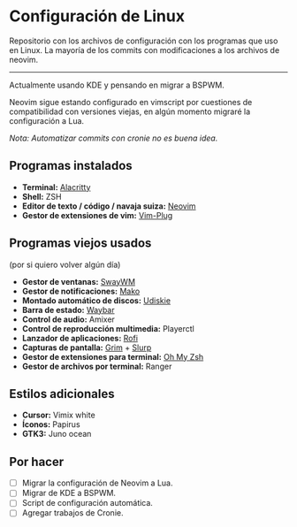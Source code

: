# Configuración de Linux
Repositorio con los archivos de configuración con los programas que uso en Linux.
La mayoría de los commits con modificaciones a los archivos de neovim.

---

Actualmente usando KDE y pensando en migrar a BSPWM.

Neovim sigue estando configurado en vimscript por cuestiones de compatibilidad con versiones viejas, en algún momento migraré la configuración a Lua.

*Nota: Automatizar commits con cronie no es buena idea.*

## Programas instalados
- **Terminal:** [Alacritty](https://github.com/alacritty/alacritty)
- **Shell:** ZSH
- **Editor de texto / código / navaja suiza:** [Neovim](https://github.com/neovim/neovim)
- **Gestor de extensiones de vim:** [Vim-Plug](https://github.com/junegunn/vim-plug)

## Programas viejos usados
(por si quiero volver algún día)
- **Gestor de ventanas:** [SwayWM](https://github.com/swaywm/sway)
- **Gestor de notificaciones:** [Mako](https://github.com/emersion/mako)
- **Montado automático de discos:** [Udiskie](https://github.com/coldfix/udiskie)
- **Barra de estado:** [Waybar](https://github.com/Alexays/Waybar)
- **Control de audio:** Amixer
- **Control de reproducción multimedia:** Playerctl
- **Lanzador de aplicaciones:** [Rofi](https://github.com/davatorium/rofi)
- **Capturas de pantalla:** [Grim](https://github.com/emersion/grim) + [Slurp](https://github.com/emersion/slurp)
- **Gestor de extensiones para terminal:** [Oh My Zsh](https://ohmyz.sh/)
- **Gestor de archivos por terminal:** Ranger

## Estilos adicionales
- **Cursor:** Vimix white
- **Íconos:** Papirus
- **GTK3:** Juno ocean

## Por hacer
- [ ] Migrar la configuración de Neovim a Lua.
- [ ] Migrar de KDE a BSPWM.
- [ ] Script de configuración automática.
- [ ] Agregar trabajos de Cronie.

